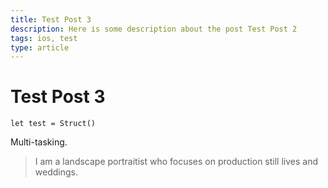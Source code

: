 ```yaml
---
title: Test Post 3
description: Here is some description about the post Test Post 2
tags: ios, test
type: article
---
```

#  Test Post 3

```
let test = Struct()
``` 
Multi-tasking. 

> I am a landscape portraitist who focuses on production still lives and weddings.
